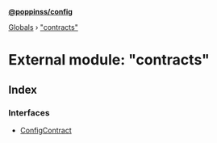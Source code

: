 **[@poppinss/config](../README.md)**

[Globals](../README.md) › ["contracts"](_contracts_.md)

# External module: "contracts"

## Index

### Interfaces

* [ConfigContract](../interfaces/_contracts_.configcontract.md)